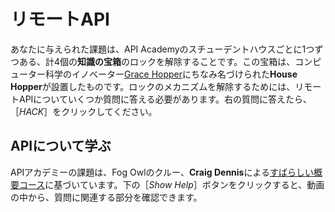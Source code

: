 # リモートAPI

あなたに与えられた課題は、API Academyのスチューデントハウスごとに1つずつある、計4個の**知識の宝箱**のロックを解除することです。この宝箱は、コンピューター科学のイノベーター[Grace Hopper](https://en.wikipedia.org/wiki/Grace_Hopper)にちなみ名づけられた**House Hopper**が設置したものです。ロックのメカニズムを解除するためには、リモートAPIについていくつか質問に答える必要があります。右の質問に答えたら、［*HACK*］をクリックしてください。

## APIについて学ぶ

APIアカデミーの課題は、Fog Owlのクルー、**Craig Dennis**による[すばらしい概要コース](https://www.youtube.com/watch?v=GZvSYJDk-us)に基づいています。下の［*Show Help*］ボタンをクリックすると、動画の中から、質問に関連する部分を確認できます。